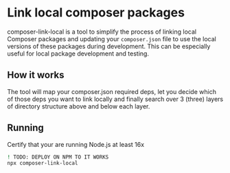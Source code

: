 # Link local composer packages

composer-link-local is a tool to simplify the process of linking local Composer packages and updating your `composer.json` file to use the local versions of these packages during development. This can be especially useful for local package development and testing.

## How it works

The tool will map your composer.json required deps, let you decide which of those deps you want to link locally and finally search over 3 (three) layers of directory structure above and below each layer.

## Running

Certify that your are running Node.js at least 16x

```bash
! TODO: DEPLOY ON NPM TO IT WORKS
npx composer-link-local

